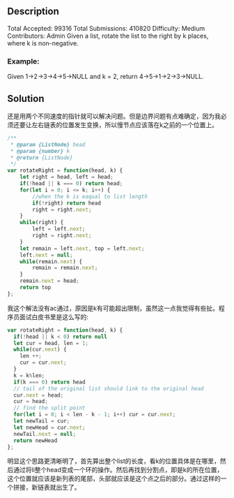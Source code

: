 ## Description

Total Accepted: 99316
Total Submissions: 410820
Difficulty: Medium
Contributors: Admin
Given a list, rotate the list to the right by k places, where k is non-negative.

### Example:
Given 1->2->3->4->5->NULL and k = 2,
return 4->5->1->2->3->NULL.

## Solution
还是用两个不同速度的指针就可以解决问题。但是边界问题有点难确定，因为我必须还要让左右链表的位置发生变换，所以慢节点应该落在k之前的一个位置上。

```js
/**
 * @param {ListNode} head
 * @param {number} k
 * @return {ListNode}
 */
var rotateRight = function(head, k) {
    let right = head, left = head;
    if(!head || k === 0) return head;
    for(let i = 0; i <= k; i++) {
        //when the k is eaqual to list length
        if(!right) return head
        right = right.next;
    }
    while(right) {
        left = left.next;
        right = right.next;
    }
    let remain = left.next, top = left.next;
    left.next = null;
    while(remain.next) {
        remain = remain.next;
    }
    remain.next = head;
    return top
};

```

我这个解法没有ac通过，原因是k有可能超出限制，虽然这一点我觉得有些扯。程序员面试白皮书里是这么写的:

```js
var rotateRight = function(head, k) {
  if(!head || k < 0) return null
  let cur = head, len = 1;
  while(cur.next) {
    len ++;
    cur = cur.next;
  }
  k = k%len;
  if(k === 0) return head
  // tail of the original list should link to the original head
  cur.next = head;
  cur = head;
  // find the split point
  for(let i = 0; i < len - k - 1; i++) cur = cur.next;
  let newTail = cur;
  let newHead = cur.next;
  newTail.next = null;
  return newHead
};
```
明显这个思路更清晰明了，首先算出整个list的长度，看k的位置具体是在哪里，然后通过将li整个head变成一个环的操作。然后再找到分割点，即是k的所在位置，这个位置就应该是新列表的尾部，头部就应该是这个点之后的部分。通过这样的一个拼接，新链表就出生了。
